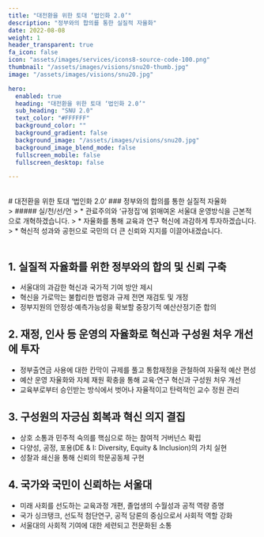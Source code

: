 ```yaml
---
title: "대전환을 위한 토대 ‘법인화 2.0’"
description: "정부와의 합의를 통한 실질적 자율화"
date: 2022-08-08
weight: 1
header_transparent: true
fa_icon: false
icon: "assets/images/services/icons8-source-code-100.png"
thumbnail: "/assets/images/visions/snu20-thumb.jpg"
image: "/assets/images/visions/snu20.jpg"

hero:
  enabled: true
  heading: "대전환을 위한 토대 ‘법인화 2.0’"
  sub_heading: "SNU 2.0"
  text_color: "#FFFFFF"
  background_color: ""
  background_gradient: false
  background_image: "/assets/images/visions/snu20.jpg"
  background_image_blend_mode: false
  fullscreen_mobile: false
  fullscreen_desktop: false

---
```

<br>
# 대전환을 위한 토대 ‘법인화 2.0’
### 정부와의 합의를 통한 실질적 자율화


<br>
> ##### 실/천/선/언
> * 관료주의와 ‘규정집’에 얽매여온 서울대 운영방식을 근본적으로 개혁하겠습니다.
> * 자율화를 통해 교육과 연구 혁신에 과감하게 투자하겠습니다.
> * 혁신적 성과와 공헌으로 국민의 더 큰 신뢰와 지지를 이끌어내겠습니다.


<br>
<br>

## 1. 실질적 자율화를 위한 정부와의 합의 및 신뢰 구축
- 서울대의 과감한 혁신과 국가적 기여 방안 제시
- 혁신을 가로막는 불합리한 법령과 규제 전면 재검토 및 개정
- 정부지원의 안정성‧예측가능성을 확보할 중장기적 예산산정기준 합의
 
## 2. 재정, 인사 등 운영의 자율화로 혁신과 구성원 처우 개선에 투자
- 정부출연금 사용에 대한 칸막이 규제를 풀고 통합재정을 관철하여 자율적 예산 편성
- 예산 운영 자율화와 자체 재원 확충을 통해 교육⋅연구 혁신과 구성원 처우 개선
- 교육부로부터 승인받는 방식에서 벗어나 자율적이고 탄력적인 교수 정원 관리

## 3. 구성원의 자긍심 회복과 혁신 의지 결집
- 상호 소통과 민주적 숙의를 핵심으로 하는 참여적 거버넌스 확립
- 다양성, 공정, 포용(DE & I: Diversity, Equity & Inclusion)의 가치 실현
- 성찰과 쇄신을 통해 신뢰의 학문공동체 구현
 
## 4. 국가와 국민이 신뢰하는 서울대
- 미래 사회를 선도하는 교육과정 개편, 졸업생의 수월성과 공적 역량 증명
- 국가 싱크탱크, 선도적 첨단연구, 공적 담론의 중심으로서 사회적 역할 강화
- 서울대의 사회적 기여에 대한 세련되고 전문화된 소통

